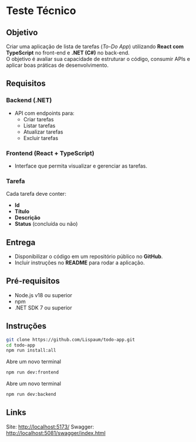 # Teste Técnico

## Objetivo

Criar uma aplicação de lista de tarefas (_To-Do App_) utilizando **React com TypeScript** no front-end e **.NET (C#)** no back-end.  
O objetivo é avaliar sua capacidade de estruturar o código, consumir APIs e aplicar boas práticas de desenvolvimento.

## Requisitos

### Backend (.NET)

- API com endpoints para:
  - Criar tarefas
  - Listar tarefas
  - Atualizar tarefas
  - Excluir tarefas

### Frontend (React + TypeScript)

- Interface que permita visualizar e gerenciar as tarefas.

### Tarefa

Cada tarefa deve conter:

- **Id**
- **Título**
- **Descrição**
- **Status** (concluída ou não)

## Entrega

- Disponibilizar o código em um repositório público no **GitHub**.
- Incluir instruções no **README** para rodar a aplicação.

## Pré-requisitos

- Node.js v18 ou superior
- npm
- .NET SDK 7 ou superior

## Instruções

```bash
git clone https://github.com/Lispaum/todo-app.git
cd todo-app
npm run install:all
```

Abre um novo terminal

```bash
npm run dev:frontend
```

Abre um novo terminal

```bash
npm run dev:backend
```

## Links

Site: [http://localhost:5173/](http://localhost:5173/)
Swagger: [http://localhost:5081/swagger/index.html](http://localhost:5081/swagger/index.html)
